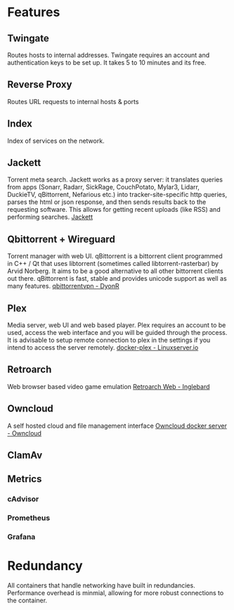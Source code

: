 [](./resorces/jackett.jpg)
[](./resorces/plex.jpg)
[](./resorces/qbittorrent.jpg)
[](./resorces/retroarch.jpg)

# Features

## Twingate
Routes hosts to internal addresses.
Twingate requires an account and authentication keys to be set up. It takes 5 to 10 minutes and its free.
[](twingate.com)
## Reverse Proxy
Routes URL requests to internal hosts & ports

## Index
Index of services on the network.

## Jackett
Torrent meta search.
Jackett works as a proxy server: it translates queries from apps (Sonarr, Radarr, SickRage, CouchPotato, Mylar3, Lidarr, DuckieTV, qBittorrent, Nefarious etc.) into tracker-site-specific http queries, parses the html or json response, and then sends results back to the requesting software. This allows for getting recent uploads (like RSS) and performing searches.
[Jackett](https://github.com/Jackett/Jackett)

## Qbittorrent + Wireguard
Torrent manager with web UI.
qBittorrent is a bittorrent client programmed in C++ / Qt that uses libtorrent (sometimes called libtorrent-rasterbar) by Arvid Norberg.
It aims to be a good alternative to all other bittorrent clients out there. qBittorrent is fast, stable and provides unicode support as well as many features.
[qbittorrentvpn - DyonR](https://github.com/DyonR/docker-qbittorrentvpn)


## Plex
Media server, web UI and web based player.
Plex requires an account to be used, access the web interface and you will be guided through the process.   
It is advisable to setup remote connection to plex in the settings if you intend to access the server remotely.
[docker-plex - Linuxserver.io](https://github.com/linuxserver/docker-plex)

## Retroarch
Web browser based video game emulation
[Retroarch Web - Inglebard](https://github.com/Inglebard/dockerfiles/tree/retroarch-web)

## Owncloud  
A self hosted cloud and file management interface
[Owncloud docker server - Owncloud](https://github.com/owncloud-docker/server)
## ClamAv

## Metrics
### cAdvisor
### Prometheus
### Grafana

# Redundancy
All containers that handle networking have built in redundancies. Performance overhead is minmial, allowing for more robust connections to the container.

